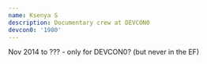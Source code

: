 ```yaml
---
name: Ksenya S
description: Documentary crew at DEVCON0
devcon0: '1980'
---
```


Nov 2014 to ??? - only for DEVCON0? (but never in the EF)

